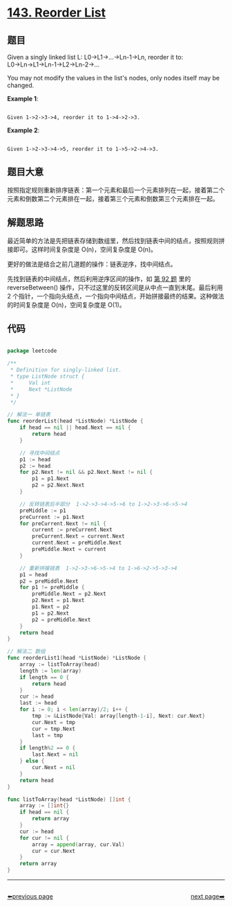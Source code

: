 # [143. Reorder List](https://leetcode.com/problems/reorder-list/)

## 题目

Given a singly linked list L: L0→L1→…→Ln-1→Ln,
reorder it to: L0→Ln→L1→Ln-1→L2→Ln-2→…

You may not modify the values in the list's nodes, only nodes itself may be changed.

**Example 1**:

```

Given 1->2->3->4, reorder it to 1->4->2->3.

```

**Example 2**:

```

Given 1->2->3->4->5, reorder it to 1->5->2->4->3.

```

## 题目大意

按照指定规则重新排序链表：第一个元素和最后一个元素排列在一起，接着第二个元素和倒数第二个元素排在一起，接着第三个元素和倒数第三个元素排在一起。


## 解题思路


最近简单的方法是先把链表存储到数组里，然后找到链表中间的结点，按照规则拼接即可。这样时间复杂度是 O(n)，空间复杂度是 O(n)。

更好的做法是结合之前几道题的操作：链表逆序，找中间结点。

先找到链表的中间结点，然后利用逆序区间的操作，如 [第 92 题](https://github.com/halfrost/leetcode-go/tree/master/leetcode/0092.Reverse-Linked-List-II) 里的 reverseBetween() 操作，只不过这里的反转区间是从中点一直到末尾。最后利用 2 个指针，一个指向头结点，一个指向中间结点，开始拼接最终的结果。这种做法的时间复杂度是 O(n)，空间复杂度是 O(1)。

## 代码

```go

package leetcode

/**
 * Definition for singly-linked list.
 * type ListNode struct {
 *     Val int
 *     Next *ListNode
 * }
 */

// 解法一 单链表
func reorderList(head *ListNode) *ListNode {
	if head == nil || head.Next == nil {
		return head
	}

	// 寻找中间结点
	p1 := head
	p2 := head
	for p2.Next != nil && p2.Next.Next != nil {
		p1 = p1.Next
		p2 = p2.Next.Next
	}

	// 反转链表后半部分  1->2->3->4->5->6 to 1->2->3->6->5->4
	preMiddle := p1
	preCurrent := p1.Next
	for preCurrent.Next != nil {
		current := preCurrent.Next
		preCurrent.Next = current.Next
		current.Next = preMiddle.Next
		preMiddle.Next = current
	}

	// 重新拼接链表  1->2->3->6->5->4 to 1->6->2->5->3->4
	p1 = head
	p2 = preMiddle.Next
	for p1 != preMiddle {
		preMiddle.Next = p2.Next
		p2.Next = p1.Next
		p1.Next = p2
		p1 = p2.Next
		p2 = preMiddle.Next
	}
	return head
}

// 解法二 数组
func reorderList1(head *ListNode) *ListNode {
	array := listToArray(head)
	length := len(array)
	if length == 0 {
		return head
	}
	cur := head
	last := head
	for i := 0; i < len(array)/2; i++ {
		tmp := &ListNode{Val: array[length-1-i], Next: cur.Next}
		cur.Next = tmp
		cur = tmp.Next
		last = tmp
	}
	if length%2 == 0 {
		last.Next = nil
	} else {
		cur.Next = nil
	}
	return head
}

func listToArray(head *ListNode) []int {
	array := []int{}
	if head == nil {
		return array
	}
	cur := head
	for cur != nil {
		array = append(array, cur.Val)
		cur = cur.Next
	}
	return array
}

```



----------------------------------------------
<div style="display: flex;justify-content: space-between;align-items: center;">
<p><a href="https://books.halfrost.com/leetcode/ChapterFour/0100~0199/0142.Linked-List-Cycle-II/">⬅️previous page</a></p>
<p><a href="https://books.halfrost.com/leetcode/ChapterFour/0100~0199/0144.Binary-Tree-Preorder-Traversal/">next page➡️</a></p>
</div>
